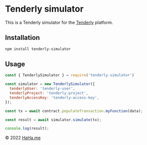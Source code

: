 # Tenderly simulator

This is a Tenderly simulator for the [Tenderly](https://tenderly.co) platform.

## Installation

```bash
npm install tenderly-simulator
```

## Usage

```javascript
const { TenderlySimulator } = require('tenderly-simulator')

const simulator = new TenderlySimulator({
  tenderlyUser: 'tenderly-user',
  tenderlyProject: 'tenderly-project',
  tenderlyAccessKey: 'tenderly-access-key',
});

const tx = await contract.populateTransaction.myFunction(data);

const result = await simulator.simulate(tx);

console.log(result);
```

&copy; 2022 [HaHa.me](https://haha.me)